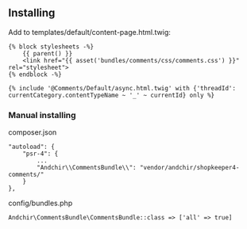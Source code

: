 
## Installing

Add to templates/default/content-page.html.twig:
~~~
{% block stylesheets -%}
    {{ parent() }}
    <link href="{{ asset('bundles/comments/css/comments.css') }}" rel="stylesheet">
{% endblock -%}
~~~

~~~
{% include '@Comments/Default/async.html.twig' with {'threadId': currentCategory.contentTypeName ~ '_' ~ currentId} only %}
~~~

### Manual installing

composer.json
~~~
"autoload": {
    "psr-4": {
        ...
        "Andchir\\CommentsBundle\\": "vendor/andchir/shopkeeper4-comments/"
    }
},
~~~

config/bundles.php
~~~
Andchir\CommentsBundle\CommentsBundle::class => ['all' => true]
~~~


